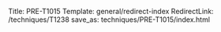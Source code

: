 Title: PRE-T1015
Template: general/redirect-index
RedirectLink: /techniques/T1238
save_as: techniques/PRE-T1015/index.html